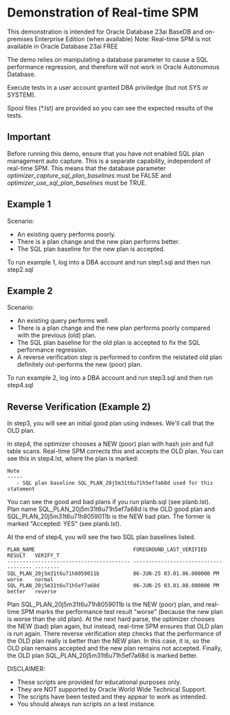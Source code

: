 # Demonstration of Real-time SPM

This demonstration is intended for Oracle Database 23ai BaseDB and on-premises Enterprise Edition (when available)
Note: Real-time SPM is not available in Oracle Database 23ai FREE

The demo relies on manipulating a database parameter to cause a SQL performance regression, and therefore 
will not work in Oracle Autonomous Database.

Execute tests in a user account granted DBA priviledge (but not SYS or SYSTEM). 

Spool files (*.lst) are provided so you can see the expected results of the tests.

## Important

Before running this demo, ensure that you have not enabled SQL plan management auto capture. This is a separate capability, independent of real-time SPM. This means that the database parameter *optimizer_capture_sql_plan_baselines* must be FALSE and *optimizer_use_sql_plan_baselines* must be TRUE.

## Example 1

Scenario:

- An existing query performs poorly. 
- There is a plan change and the new plan performs better. 
- The SQL plan baseline for the new plan is accepted.

To run example 1, log into a DBA account and run step1.sql and then run step2.sql

## Example 2

Scenario:

- An existing query performs well. 
- There is a plan change and the new plan performs poorly compared with the previous (old) plan. 
- The SQL plan baseline for the old plan is accepted to fix the SQL performance regression.
- A reverse verification step is performed to confirm the reistated old plan definitely out-performs the new (poor) plan.

To run example 2, log into a DBA account and run step3.sql and then run step4.sql

## Reverse Verification (Example 2)

In step3, you will see an initial good plan using indexes. We'll call that the OLD plan.

In step4, the optimizer chooses a NEW (poor) plan with hash join and full table scans. Real-time SPM corrects this and accepts the OLD plan. You can see this in step4.lst, where the plan is marked:

```
Note
-----
   - SQL plan baseline SQL_PLAN_20j5m31t6u71h5ef7a68d used for this statement
```

You can see the good and bad plans if you run planb.sql (see planb.lst). Plan name SQL_PLAN_20j5m31t6u71h5ef7a68d is the OLD good plan and SQL_PLAN_20j5m31t6u71h8059011b is the NEW bad plan. The former is marked "Accepted: YES" (see planb.lst).  

At the end of step4, you will see the two SQL plan baselines listed.

```
PLAN_NAME                                FOREGROUND_LAST_VERIFIED      RESULT   VERIFY_T
---------------------------------------- ----------------------------- -------- --------
SQL_PLAN_20j5m31t6u71h8059011b           06-JUN-25 03.01.06.000000 PM  worse    normal
SQL_PLAN_20j5m31t6u71h5ef7a68d           06-JUN-25 03.01.08.000000 PM  better   reverse
```

Plan SQL_PLAN_20j5m31t6u71h8059011b is the NEW (poor) plan, and real-time SPM marks the performance test result "worse" (because the new plan is worse than the old plan). At the next hard parse, the optimizer chooses the NEW (bad) plan again, but instead, real-time SPM ensures that OLD plan is run again. There reverse verification step checks that the performance of the OLD plan really is better than the NEW plan. In this case, it is, so the OLD plan remains accepted and the new plan remains not accepted. Finally, the OLD plan SQL_PLAN_20j5m31t6u71h5ef7a68d is marked better.

DISCLAIMER:
- These scripts are provided for educational purposes only.
- They are NOT supported by Oracle World Wide Technical Support.
- The scripts have been tested and they appear to work as intended.
- You should always run scripts on a test instance.
